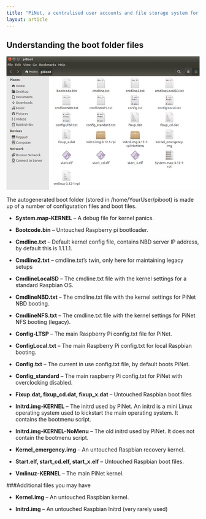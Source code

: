 ```yaml
---
title: "PiNet, a centralised user accounts and file storage system for a Raspberry Pi classroom."
layout: article
---
```


Understanding the boot folder files
-----------------------------------
![](/assets/images/piboot-files.jpeg)

The autogenerated boot folder (stored in /home/YourUser/piboot) is made
up of a number of configuration files and boot files.

-   **System.map-KERNEL** – A debug file for kernel panics.

-   **Bootcode.bin** – Untouched Raspberry pi bootloader.

-   **Cmdline.txt** – Default kernel config file, contains NBD server IP
    address, by default this is 1.1.1.1.

-   **Cmdline2.txt** – cmdline.txt’s twin, only here for maintaining legacy
    setups

-   **CmdlineLocalSD** – The cmdline.txt file with the kernel settings for a
    standard Raspbian OS.

-   **CmdlineNBD.txt** – The cmdline.txt file with the kernel settings for
    PiNet NBD booting.

-   **CmdlineNFS.txt** – The cmdline.txt file with the kernel settings for
    PiNet NFS booting (legacy).

-   **Config-LTSP** – The main Raspberry Pi config.txt file for PiNet.

-   **ConfigLocal.txt** – The main Raspberry Pi config.txt for local
    Raspbian booting.

-   **Config.txt** – The current in use config.txt file, by default boots
    PiNet.

-   **Config\_standard** – The main raspberry Pi config.txt for PiNet
    with overclocking disabled.

-   **Fixup.dat, fixup\_cd.dat, fixup\_x.dat** – Untouched Raspbian boot
    files

-   **Initrd.img-KERNEL** – The initrd used by PiNet. An initrd is a
    mini Linux operating system used to kickstart the main operating
    system. It contains the bootmenu script.

-   **Initrd.img-KERNEL-NoMenu** – The old initrd used by PiNet. It
    does not contain the bootmenu script.

-   **Kernel\_emergency.img** – An untouched Raspbian recovery kernel.

-   **Start.elf, start\_cd.elf, start\_x.elf** – Untouched Raspbian boot
    files.

-   **Vmlinuz-KERNEL** – The main PiNet kernel.

###Additional files you may have

-   **Kernel.img** – An untouched Raspbian kernel.

-   **Initrd.img** – An untouched Raspbian Initrd (very rarely used)
